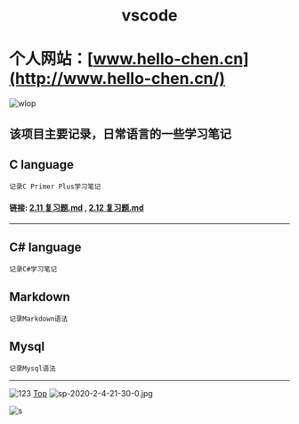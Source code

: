 # <center>vscode</center>

# 个人网站：[www.hello-chen.cn](http://www.hello-chen.cn/)
![wlop](https://gitee.com/Hello-Chen/Hello-Chen_Pictures/raw/master/res/11.jpg)

## 该项目主要记录，日常语言的一些学习笔记

## C language

    记录C Primer Plus学习笔记
#### 链接: [2.11 复习题.md](https://github.com/Hello-Chen/vscode/blob/master/C%20language/C%20learning%20notes/2.11%20%E5%A4%8D%E4%B9%A0%E9%A2%98.md#211复习题) , [2.12 复习题.md](https://github.com/Hello-Chen/vscode/blob/master/C%20language/C%20learning%20notes/2.12%20%E7%BC%96%E7%A8%8B%E7%BB%83%E4%B9%A0.md)

----

## C# language

    记录C#学习笔记

## Markdown

    记录Markdown语法

## Mysql

    记录Mysql语法
----

![123](https://gitee.com/Hello-Chen/Hello-Chen_Pictures/raw/master/res/47.jfif)
[Top](#%e4%b8%aa%e4%ba%ba%e7%bd%91%e7%ab%99wwwhello-chencnhttpwwwhello-chencn)
![sp-2020-2-4-21-30-0.jpg](https://hello-chen-1300561671.cos.ap-chengdu.myqcloud.com/github_vscode/sp-2020-2-4-21-30-0.jpg)

![s](http://n.sinaimg.cn/sinacn/w444h250/20180305/9bf7-fxipenn1263440.gif)
